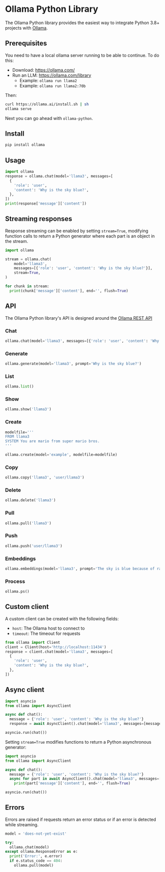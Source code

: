 # Ollama Python Library

The Ollama Python library provides the easiest way to integrate Python 3.8+ projects with [Ollama](https://github.com/ollama/ollama).

## Prerequisites

You need to have a local ollama server running to be able to continue. To do this:

- Download: https://ollama.com/
- Run an LLM: https://ollama.com/library
    - Example: `ollama run llama2`
    - Example: `ollama run llama2:70b`

Then:

```sh
curl https://ollama.ai/install.sh | sh
ollama serve
```

Next you can go ahead with `ollama-python`.

## Install

```sh
pip install ollama
```

## Usage

```python
import ollama
response = ollama.chat(model='llama3', messages=[
  {
    'role': 'user',
    'content': 'Why is the sky blue?',
  },
])
print(response['message']['content'])
```

## Streaming responses

Response streaming can be enabled by setting `stream=True`, modifying function calls to return a Python generator where each part is an object in the stream.

```python
import ollama

stream = ollama.chat(
    model='llama3',
    messages=[{'role': 'user', 'content': 'Why is the sky blue?'}],
    stream=True,
)

for chunk in stream:
  print(chunk['message']['content'], end='', flush=True)
```

## API

The Ollama Python library's API is designed around the [Ollama REST API](https://github.com/ollama/ollama/blob/main/docs/api.md)

### Chat

```python
ollama.chat(model='llama3', messages=[{'role': 'user', 'content': 'Why is the sky blue?'}])
```

### Generate

```python
ollama.generate(model='llama3', prompt='Why is the sky blue?')
```

### List

```python
ollama.list()
```

### Show

```python
ollama.show('llama3')
```

### Create

```python
modelfile='''
FROM llama3
SYSTEM You are mario from super mario bros.
'''

ollama.create(model='example', modelfile=modelfile)
```

### Copy

```python
ollama.copy('llama3', 'user/llama3')
```

### Delete

```python
ollama.delete('llama3')
```

### Pull

```python
ollama.pull('llama3')
```

### Push

```python
ollama.push('user/llama3')
```

### Embeddings

```python
ollama.embeddings(model='llama3', prompt='The sky is blue because of rayleigh scattering')
```

### Process

```python
ollama.ps()
```

## Custom client

A custom client can be created with the following fields:

- `host`: The Ollama host to connect to
- `timeout`: The timeout for requests

```python
from ollama import Client
client = Client(host='http://localhost:11434')
response = client.chat(model='llama3', messages=[
  {
    'role': 'user',
    'content': 'Why is the sky blue?',
  },
])
```

## Async client

```python
import asyncio
from ollama import AsyncClient

async def chat():
  message = {'role': 'user', 'content': 'Why is the sky blue?'}
  response = await AsyncClient().chat(model='llama3', messages=[message])

asyncio.run(chat())
```

Setting `stream=True` modifies functions to return a Python asynchronous generator:

```python
import asyncio
from ollama import AsyncClient

async def chat():
  message = {'role': 'user', 'content': 'Why is the sky blue?'}
  async for part in await AsyncClient().chat(model='llama3', messages=[message], stream=True):
    print(part['message']['content'], end='', flush=True)

asyncio.run(chat())
```

## Errors

Errors are raised if requests return an error status or if an error is detected while streaming.

```python
model = 'does-not-yet-exist'

try:
  ollama.chat(model)
except ollama.ResponseError as e:
  print('Error:', e.error)
  if e.status_code == 404:
    ollama.pull(model)
```
